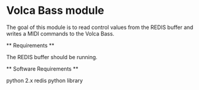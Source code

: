 Volca Bass module
=================

The goal of this module is to read control values from the REDIS buffer and writes a MIDI commands to the Volca Bass.

** Requirements **

The REDIS buffer should be running.

** Software Requirements **

python 2.x
redis python library
